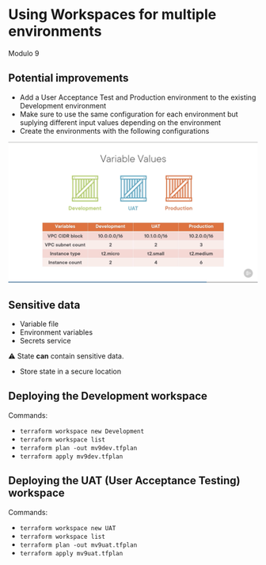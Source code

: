 # Using Workspaces for multiple environments
Modulo 9

## Potential improvements
- Add a User Acceptance Test and Production environment to the existing Development environment
- Make sure to use the same configuration for each environment but suplying different input values depending on the environment
- Create the environments with the following configurations

![Specific input values for each workspace](../assets/tf_workspaces_needs_module_9_video_5.png)

## Sensitive data
 
* Variable file
* Environment variables
* Secrets service

:warning: State **can** contain sensitive data.
* Store state in a secure location

## Deploying the Development workspace

Commands:
* `terraform workspace new Development`
* `terraform workspace list`
* `terraform plan -out mv9dev.tfplan`
* `terraform apply mv9dev.tfplan`

## Deploying the UAT (User Acceptance Testing) workspace

Commands:
* `terraform workspace new UAT`
* `terraform workspace list`
* `terraform plan -out mv9uat.tfplan`
* `terraform apply mv9uat.tfplan`

